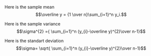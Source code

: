 Here is the sample mean
$$\overline y = {1 \over n}\sum_{i=1}^n y_i.$$


Here is the sample variance 
$$\sigma^{2} ={ \sum_{i=1}^n (y_{i}-\overline y)^{2}\over n-1}$$

Here is the standart deviation
$$\sigma= \sqrt{ \sum_{i=1}^n (y_{i}-\overline y)^{2}\over n-1}$$


```python

```


```python

```
